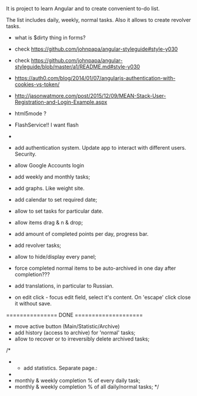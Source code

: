 It is project to learn Angular and to create convenient to-do list.

The list includes daily, weekly, normal tasks.
Also it allows to create revolver tasks.


- what is $dirty thing in forms?

- check https://github.com/johnpapa/angular-styleguide#style-y030

- check https://github.com/johnpapa/angular-styleguide/blob/master/a1/README.md#style-y030

- https://auth0.com/blog/2014/01/07/angularjs-authentication-with-cookies-vs-token/

- http://jasonwatmore.com/post/2015/12/09/MEAN-Stack-User-Registration-and-Login-Example.aspx

- html5mode ?

- FlashService!! I want flash


- 
 
- add authentication system. Update app to interact with different users. Security.
- allow Google Accounts login

- add weekly and monthly tasks;
- add graphs. Like weight site.
- add calendar to set required date;
- allow to set tasks for particular date.


- allow items drag & n & drop;
- add amount of completed points per day, progress bar.
- add revolver tasks;

- allow to hide/display every panel;
- force completed normal items to be auto-archived in one day after completion???
- add translations, in particular to Russian.

- on edit click - focus edit field, select it's content. On 'escape' click close it without save.

=============== DONE ====================

- move active button (Main/Statistic/Archive)
- add history (access to archive) for 'normal' tasks;
- allow to recover or to irreversibly delete archived tasks;

/*
 * - add statistics. Separate page.:
 * 
 * monthly & weekly completion % of every daily task;
 * monthly & weekly completion % of all daily/normal tasks;
 */

